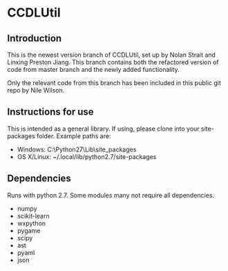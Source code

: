 # CCDLUtil

## Introduction

This is the newest version branch of CCDLUtil, set up by Nolan Strait and Linxing Preston Jiang.
This branch contains both the refactored version of code from master branch and the newly added functionality.

Only the relevant code from this branch has been included in this public git repo by Nile Wilson.

## Instructions for use

This is intended as a general library.  If using, please clone into your site-packages folder. Example paths are:
* Windows: C:\Python27\Lib\site_packages
* OS X/Linux: ~/.local/lib/python2.7/site-packages

## Dependencies
Runs with python 2.7.  Some modules many not require all dependencies. 
* numpy
* scikit-learn
* wxpython
* pygame
* scipy
* ast
* pyaml
* json